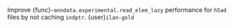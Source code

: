 Improve {func}`~anndata.experimental.read_elem_lazy` performance for `h5ad` files by not caching `indptr`. {user}`ilan-gold`
